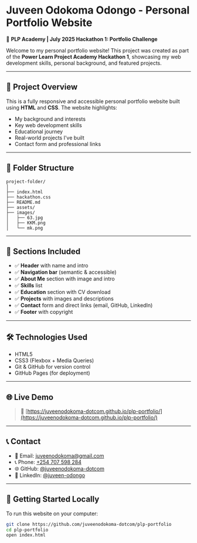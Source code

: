 
# Juveen Odokoma Odongo - Personal Portfolio Website

🎉 **PLP Academy | July 2025 Hackathon 1: Portfolio Challenge**

Welcome to my personal portfolio website! This project was created as part of the **Power Learn Project Academy Hackathon 1**, showcasing my web development skills, personal background, and featured projects.

---

## 🚀 Project Overview

This is a fully responsive and accessible personal portfolio website built using **HTML** and **CSS**. The website highlights:

- My background and interests
- Key web development skills
- Educational journey
- Real-world projects I've built
- Contact form and professional links

---

## 📁 Folder Structure

```
project-folder/
│
├── index.html
├── hackathon.css
├── README.md
├── assets/
├── images/
│   ├── 63.jpg
│   ├── KKM.png
│   └── mk.png
```

---

## 📌 Sections Included

- ✅ **Header** with name and intro
- ✅ **Navigation bar** (semantic & accessible)
- ✅ **About Me** section with image and intro
- ✅ **Skills** list
- ✅ **Education** section with CV download
- ✅ **Projects** with images and descriptions
- ✅ **Contact** form and direct links (email, GitHub, LinkedIn)
- ✅ **Footer** with copyright

---

## 🛠️ Technologies Used

- HTML5
- CSS3 (Flexbox + Media Queries)
- Git & GitHub for version control
- GitHub Pages (for deployment)

---

## 🌐 Live Demo

> 🔗 [https://juveenodokoma-dotcom.github.io/plp-portfolio/](https://juveenodokoma-dotcom.github.io/plp-portfolio/)  

---

## 📞 Contact

- 📧 Email: [juveenodokoma@gmail.com](mailto:juveenodokoma@gmail.com)
- 📞 Phone: [+254 707 598 284](tel:+254707598284)
- 🌐 GitHub: [@juveenodokoma-dotcom](https://github.com/juveenodokoma-dotcom)
- 🔗 LinkedIn: [@juveen-odongo](https://www.linkedin.com/in/juveen-odongo-842580278/)

---

## 🏁 Getting Started Locally

To run this website on your computer:

```bash
git clone https://github.com/juveenodokoma-dotcom/plp-portfolio
cd plp-portfolio
open index.html
```
